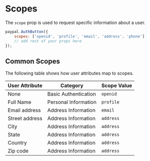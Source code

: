 # Scopes

The `scope` prop is used to request specific information about a user.

```javascript
paypal.AuthButton({
    scopes: ['openid', 'profile', 'email', 'address', 'phone']
    // add rest of your props here
});
```

## Common Scopes

The following table shows how user attributes map to scopes.

| User Attribute | Category             | Scope Value |
| -------------- | -------------------- | ----------- |
| None           | Basic Authentication | `openid`    |
| Full Name      | Personal Information | `profile`   |
| Email address  | Address Information  | `email`     | 
| Street address | Address Information  | `address`   |
| City           | Address Information  | `address`   |
| State          | Address Information  | `address`   |
| Country        | Address Information  | `address`   |
| Zip code       | Address Information  | `address`   |
